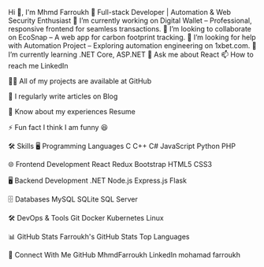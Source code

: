 Hi 👋, I'm Mhmd Farroukh
🚀 Full-stack Developer | Automation & Web Security Enthusiast
🔭 I’m currently working on
Digital Wallet – Professional, responsive frontend for seamless transactions.
👯 I’m looking to collaborate on
EcoSnap – A web app for carbon footprint tracking.
🤝 I’m looking for help with
Automation Project – Exploring automation engineering on 1xbet.com.
🌱 I’m currently learning
.NET Core, ASP.NET
💬 Ask me about
React
📫 How to reach me
LinkedIn

👨‍💻 All of my projects are available at
GitHub

📝 I regularly write articles on
Blog

📄 Know about my experiences
Resume

⚡ Fun fact
I think I am funny 😆

🛠️ Skills
🖥 Programming Languages
C
C++
C#
JavaScript
Python
PHP

🌐 Frontend Development
React
Redux
Bootstrap
HTML5
CSS3

🖥 Backend Development
.NET
Node.js
Express.js
Flask

🗄️ Databases
MySQL
SQLite
SQL Server

🛠 DevOps & Tools
Git
Docker
Kubernetes
Linux

📊 GitHub Stats
Farroukh's GitHub Stats
Top Languages

🔗 Connect With Me
GitHub MhmdFarroukh
LinkedIn mohamad farroukh
